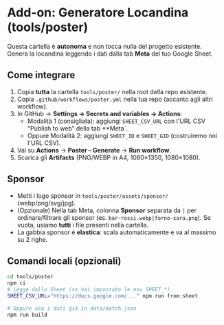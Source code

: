 
# Add-on: Generatore Locandina (tools/poster)

Questa cartella è **autonoma** e non tocca nulla del progetto esistente.
Genera la locandina leggendo i dati dalla tab **Meta** del tuo Google Sheet.

## Come integrare
1. Copia **tutta** la cartella `tools/poster/` nella root della repo esistente.
2. Copia `.github/workflows/poster.yml` nella tua repo (accanto agli altri workflow).
3. In GitHub → **Settings → Secrets and variables → Actions**:
   - Modalità 1 (consigliata): aggiungi `SHEET_CSV_URL` con l'URL CSV “Publish to web” della tab **Meta`.
   - Oppure Modalità 2: aggiungi `SHEET_ID` e `SHEET_GID` (costruiremo noi l'URL CSV).
4. Vai su **Actions** → **Poster – Generate** → **Run workflow**.
5. Scarica gli **Artifacts** (PNG/WEBP in A4, 1080×1350, 1080×1080).

## Sponsor
- Metti i logo sponsor in `tools/poster/assets/sponsor/` (webp/png/svg/jpg).
- (Opzionale) Nella tab Meta, colonna **Sponsor** separata da `|` per ordinare/filtrare gli sponsor (es. `bar-rossi.webp|forno-sara.png`). Se vuota, usiamo **tutti** i file presenti nella cartella.
- La gabbia sponsor è **elastica**: scala automaticamente e va al massimo su 2 righe.

## Comandi locali (opzionali)
```bash
cd tools/poster
npm ci
# Legge dallo Sheet (se hai impostato le env SHEET_*)
SHEET_CSV_URL="https://docs.google.com/..." npm run from:sheet

# Oppure usa i dati già in data/match.json
npm run build
```
